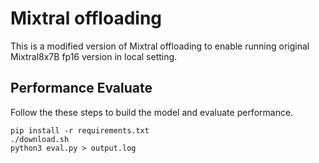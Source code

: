 # Mixtral offloading

This is a modified version of Mixtral offloading to enable running original Mixtral8x7B fp16 version in local setting.

## Performance Evaluate

Follow the these steps to build the model and evaluate performance.

```
pip install -r requirements.txt
./download.sh
python3 eval.py > output.log
```
